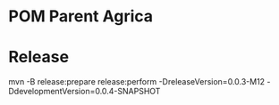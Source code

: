 POM Parent Agrica
========


# Release
mvn -B release:prepare release:perform -DreleaseVersion=0.0.3-M12 -DdevelopmentVersion=0.0.4-SNAPSHOT